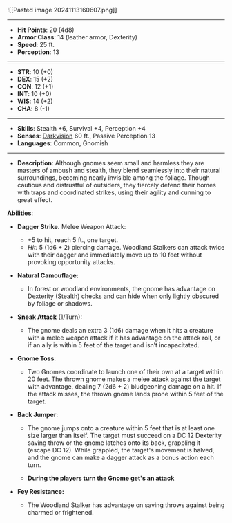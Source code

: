 
![[Pasted image 20241113160607.png]]

---

- **Hit Points**: 20 (4d8)
- **Armor Class**: 14 (leather armor, Dexterity)
- **Speed**: 25 ft.
- **Perception**: 13

---

- **STR**: 10 (+0)
- **DEX**: 15 (+2)
- **CON**: 12 (+1)
- **INT**: 10 (+0)
- **WIS**: 14 (+2)
- **CHA**: 8 (-1)

---

- **Skills**: Stealth +6, Survival +4, Perception +4
- **Senses**: [Darkvision](https://www.dndbeyond.com/sources/dnd/free-rules/rules-glossary#Darkvision) 60 ft., Passive Perception 13
- **Languages**: Common, Gnomish

---

- **Description**: Although gnomes seem small and harmless they are masters of ambush and stealth, they blend seamlessly into their natural surroundings, becoming nearly invisible among the foliage. Though cautious and distrustful of outsiders, they fiercely defend their homes with traps and coordinated strikes, using their agility and cunning to great effect.

**Abilities**:

- **Dagger Strike.** Melee Weapon Attack:
    - +5 to hit, reach 5 ft., one target.
    - _Hit:_ 5 (1d6 + 2) piercing damage. Woodland Stalkers can attack twice with their dagger and immediately move up to 10 feet without provoking opportunity attacks.
    
- **Natural Camouflage:**
    - In forest or woodland environments, the gnome has advantage on Dexterity (Stealth) checks and can hide when only lightly obscured by foliage or shadows.
    
- **Sneak Attack** (1/Turn):
    - The gnome deals an extra 3 (1d6) damage when it hits a creature with a melee weapon attack if it has advantage on the attack roll, or if an ally is within 5 feet of the target and isn’t incapacitated.

- **Gnome Toss**:
	- Two Gnomes coordinate to launch one of their own at a target within 20 feet. The thrown gnome makes a melee attack against the target with advantage, dealing 7 (2d6 + 2) bludgeoning damage on a hit. If the attack misses, the thrown gnome lands prone within 5 feet of the target.

- **Back Jumper**:
	- The gnome jumps onto a creature within 5 feet that is at least one size larger than itself. The target must succeed on a DC 12 Dexterity saving throw or the gnome latches onto its back, grappling it (escape DC 12). While grappled, the target's movement is halved, and the gnome can make a dagger attack as a bonus action each turn.

	- **During the players turn the Gnome get's an attack**

- **Fey Resistance:**
    - The Woodland Stalker has advantage on saving throws against being charmed or frightened.
    